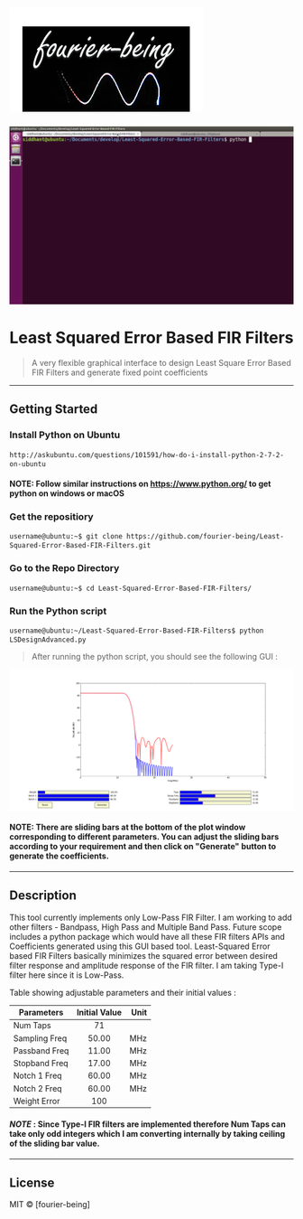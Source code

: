 # ![fourier-being](logo.png)
![Alt text](usage-animation.gif?raw=true "Optional Title")
# Least Squared Error Based FIR Filters
> A very flexible graphical interface to design Least Square Error Based FIR Filters and generate fixed point coefficients 
___

## Getting Started
### Install Python on Ubuntu
```
http://askubuntu.com/questions/101591/how-do-i-install-python-2-7-2-on-ubuntu
```
#### NOTE: Follow similar instructions on https://www.python.org/ to get python on windows or macOS
### Get the repositiory
```
username@ubuntu:~$ git clone https://github.com/fourier-being/Least-Squared-Error-Based-FIR-Filters.git
```
### Go to the Repo Directory
```
username@ubuntu:~$ cd Least-Squared-Error-Based-FIR-Filters/
```
### Run the Python script
```
username@ubuntu:~/Least-Squared-Error-Based-FIR-Filters$ python LSDesignAdvanced.py
```
> After running the python script, you should see the following GUI :

<img src="figure_1.png" align="center" />

#### NOTE: There are sliding bars at the bottom of the plot window corresponding to different parameters. You can adjust the sliding bars according to your requirement and then click on "Generate" button to generate the coefficients.
___

## Description
This tool currently implements only Low-Pass FIR Filter. I am working to add other filters - Bandpass, High Pass and Multiple Band Pass.
Future scope includes a python package which would have all these FIR filters APIs and Coefficients generated using this GUI based tool. Least-Squared Error based FIR Filters basically minimizes the squared error between desired filter response and amplitude response of the FIR filter. I am taking Type-I filter here since it is Low-Pass.

Table showing adjustable parameters and their initial values :

| Parameters    | Initial Value | Unit  |
| ------------- |:-------------:| -----:|
| Num Taps      | 71            |       |
| Sampling Freq | 50.00         |   MHz |
| Passband Freq | 11.00         |   MHz |
| Stopband Freq | 17.00         |   MHz |
| Notch 1 Freq  | 60.00         |   MHz |
| Notch 2 Freq  | 60.00         |   MHz |
| Weight Error  | 100           |       |

#### *NOTE* : Since Type-I FIR filters are implemented therefore Num Taps can take only odd integers which I am converting internally by taking ceiling of the sliding bar value.
___

## License

MIT © [fourier-being]
